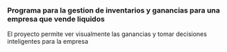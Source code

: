### Programa para la gestion de inventarios y ganancias para una empresa que vende liquidos
El proyecto permite ver visualmente las ganancias y tomar decisiones inteligentes para la empresa
